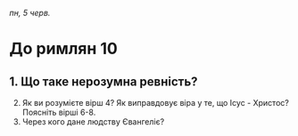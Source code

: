 
_пн, 5 черв._

# До римлян 10

## 1. Що таке нерозумна ревність? 
2. Як ви розумієте вірш 4? Як виправдовує віра у те, що Ісус - Христос? Поясніть вірші 6-8.
3. Через кого дане людству Євангеліє?

